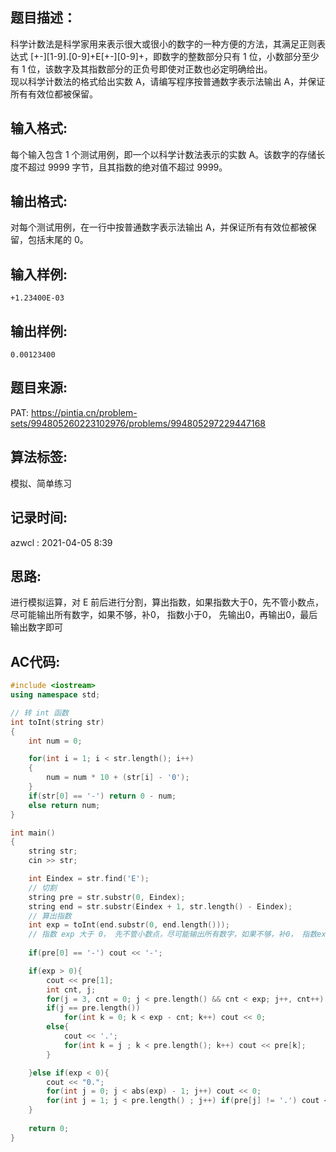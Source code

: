 ## 题目描述：
科学计数法是科学家用来表示很大或很小的数字的一种方便的方法，其满足正则表达式 [+-][1-9].[0-9]+E[+-][0-9]+，即数字的整数部分只有 1 位，小数部分至少有 1 位，该数字及其指数部分的正负号即使对正数也必定明确给出。  
现以科学计数法的格式给出实数 A，请编写程序按普通数字表示法输出 A，并保证所有有效位都被保留。

## 输入格式:
每个输入包含 1 个测试用例，即一个以科学计数法表示的实数 A。该数字的存储长度不超过 9999 字节，且其指数的绝对值不超过 9999。  

## 输出格式:
对每个测试用例，在一行中按普通数字表示法输出 A，并保证所有有效位都被保留，包括末尾的 0。  

## 输入样例:
```
+1.23400E-03
```

## 输出样例:
```
0.00123400
```

## 题目来源:
PAT: https://pintia.cn/problem-sets/994805260223102976/problems/994805297229447168

## 算法标签:
模拟、简单练习

## 记录时间:
azwcl : 2021-04-05 8:39

## 思路:
进行模拟运算，对 E 前后进行分割，算出指数，如果指数大于0，先不管小数点，尽可能输出所有数字，如果不够，补0， 指数小于0， 先输出0，再输出0，最后输出数字即可

## AC代码:
```cpp
#include <iostream>
using namespace std;

// 转 int 函数
int toInt(string str)
{
    int num = 0;

    for(int i = 1; i < str.length(); i++)
    {
        num = num * 10 + (str[i] - '0');
    }
    if(str[0] == '-') return 0 - num;
    else return num;
}

int main()
{
    string str;
    cin >> str;

    int Eindex = str.find('E');
    // 切割
    string pre = str.substr(0, Eindex);
    string end = str.substr(Eindex + 1, str.length() - Eindex);
    // 算出指数
    int exp = toInt(end.substr(0, end.length()));
    // 指数 exp 大于 0， 先不管小数点，尽可能输出所有数字，如果不够，补0， 指数exp小于0， 先输出0.，再输出0，最后输出数字即可
    
    if(pre[0] == '-') cout << '-';

    if(exp > 0){
        cout << pre[1];
        int cnt, j;
        for(j = 3, cnt = 0; j < pre.length() && cnt < exp; j++, cnt++) cout << pre[j];
        if(j == pre.length())
            for(int k = 0; k < exp - cnt; k++) cout << 0;
        else{
            cout << '.';
            for(int k = j ; k < pre.length(); k++) cout << pre[k];
        }

    }else if(exp < 0){
        cout << "0.";
        for(int j = 0; j < abs(exp) - 1; j++) cout << 0;
        for(int j = 1; j < pre.length() ; j++) if(pre[j] != '.') cout << pre[j];
    }
    
    return 0;
}
```